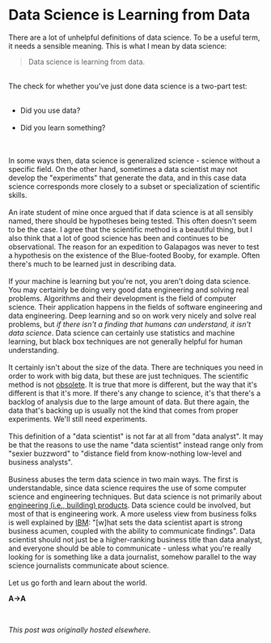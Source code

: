 # Data Science is Learning from Data

<div>
<p>There are a lot of unhelpful definitions of data science. To be a useful term, it needs a sensible meaning. This is what I mean by data science:<br>
</p>
<blockquote>Data science is learning from data.</blockquote>
<br>
The check for whether you've just done data science is a two-part test:<br>
<ul>
<br>
	<li>Did you use data?</li>
<br>
	<li>Did you learn something?</li>
<br>
</ul>
<br>
In some ways then, data science is generalized science - science without a specific field. On the other hand, sometimes a data scientist may not develop the "experiments" that generate the data, and in this case data science corresponds more closely to a subset or specialization of scientific skills.<br>
<br>
An irate student of mine once argued that if data science is at all sensibly named, there should be hypotheses being tested. This often doesn't seem to be the case. I agree that the scientific method is a beautiful thing, but I also think that a lot of good science has been and continues to be observational. The reason for an expedition to Galapagos was never to test a hypothesis on the existence of the Blue-footed Booby, for example. Often there's much to be learned just in describing data.<br>
<br>
If your machine is learning but you're not, you aren't doing data science. You may certainly be doing very good data engineering and solving real problems. Algorithms and their development is the field of computer science. Their application happens in the fields of software engineering and data engineering. Deep learning and so on work very nicely and solve real problems, but <em>if there isn't a finding that humans can understand, it isn't data science</em>. Data science can certainly use statistics and machine learning, but black box techniques are not generally helpful for human understanding.<br>
<br>
It certainly isn't about the size of the data. There are techniques you need in order to work with big data, but these are just techniques. The scientific method is not <a href="http://www.wired.com/science/discoveries/magazine/16-07/pb_theory">obsolete</a>. It is true that more is different, but the way that it's different is that it's more. If there's any change to science, it's that there's a backlog of analysis due to the large amount of data. But there again, the data that's backing up is usually not the kind that comes from proper experiments. We'll still need experiments.<br>
<br>
This definition of a "data scientist" is not far at all from "data analyst". It may be that the reasons to use the name "data scientist" instead range only from "sexier buzzword" to "distance field from know-nothing low-level and business analysts".<br>
<br>
Business abuses the term data science in two main ways. The first is understandable, since data science requires the use of some computer science and engineering techniques. But data science is not primarily about <a href="http://radar.oreilly.com/2010/06/what-is-data-science.html">engineering (i.e., building) products</a>. Data science could be involved, but most of that is engineering work. A more useless view from business folks is well explained by <a href="http://www-01.ibm.com/software/data/infosphere/data-scientist/">IBM</a>: "[w]hat sets the data scientist apart is strong business acumen, coupled with the ability to communicate findings". Data scientist should not just be a higher-ranking business title than data analyst, and everyone should be able to communicate - unless what you're really looking for is something like a data journalist, somehow parallel to the way science journalists communicate about science.<br>
<br>
Let us go forth and learn about the world.<br>
<p><strong>A&#8594;A</strong></p>
<br>
</div>


*This post was originally hosted elsewhere.*
